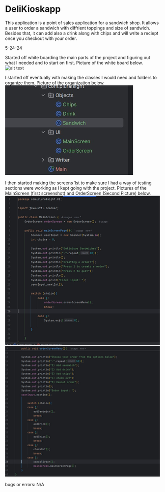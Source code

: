# DeliKioskapp

This application is a point of sales application for a sandwich shop. It allows a user to order a sandwich with diffrient toppings and size of sandwich. Besides that, it can add also a drink along with chips and will write a reciept once you checkout with your order.

5-24-24

Started off white boarding the main parts of the project and figuring out what I needed and to start on first. 
Picture of the white board below.
![alt text](WhiteBoard.jpg)

I started off eventually with making the classes I would need and folders to organize them.
Picture of the organization below.
![alt text](HowIOrderedTheClasses.jpg)

 I then started making the screens 1st to make sure I had a way of testing sections were working as I kept going with the project.
 Pictures of the MainScreen (first screenshot) and OrderScreen (Second Picture) below.
 ![alt text](MainScreenpic.jpg)
 ![alt text](OrderScreenpic.jpg)

 bugs or errors: N/A